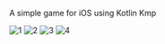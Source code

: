 A simple game for iOS using Kotlin Kmp

![1](https://github.com/user-attachments/assets/04ccbe7f-77e8-4dcd-bc81-ec79f0543542)
![2](https://github.com/user-attachments/assets/bdeff50d-54e0-4edb-8cbd-da2726f6b143)
![3](https://github.com/user-attachments/assets/a102d4a1-0894-4d49-a7de-bf9413cfcdc1)
![4](https://github.com/user-attachments/assets/4a361d86-cc23-4ac9-831d-7ca328594555)





